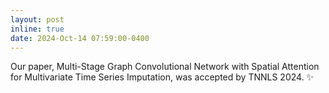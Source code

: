 ```yaml
---
layout: post
inline: true
date: 2024-Oct-14 07:59:00-0400
---
```



Our paper, Multi-Stage Graph Convolutional Network with Spatial Attention for Multivariate Time Series Imputation, was accepted by TNNLS 2024.
:sparkles: 

